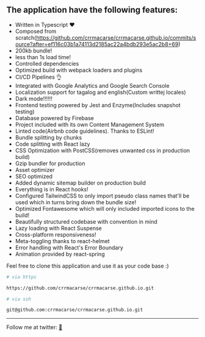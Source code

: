 ## The application have the following features:

- Written in Typescript ♥
- Composed from scratch(https://github.com/crrmacarse/crrmacarse.github.io/commits/source?after=ef116c03b1a74113d2185ac22a4bdb293e5ac2b8+69)
- 200kb bundle!
- less than 1s load time!
- Controlled dependencies
- Optimized build with webpack loaders and plugins
- CI/CD Pipelines 👌
- Integrated with Google Analytics and Google Search Console
- Localization support for tagalog and english(Custom writtej locales)
- Dark mode!!!!!!
- Frontend testing powered by Jest and Enzyme(Includes snapshot testing)
- Database powered by Firebase
- Project included with its own Content Management System
- Linted code(Airbnb code guidelines). Thanks to ESLint!
- Bundle splitting by chunks
- Code splitting with React lazy
- CSS Optimization with PostCSS(removes unwanted css in production build)
- Gzip bundler for production
- Asset optimizer
- SEO optimized
- Added dynamic sitemap builder on production build
- Everything is in React hooks!
- Configured TailwindCSS to only import pseudo class names that'll be used which in turns bring down the bundle size!
- Optimized Fontawesome which will only included imported icons to the build!
- Beautifully structured codebase with convention in mind
- Lazy loading with React Suspense
- Cross-platform responsiveness!
- Meta-toggling thanks to react-helmet
- Error handling with React's Error Boundary
- Animation provided by react-spring

Feel free to clone this application and use it as your code base :)

```bash
# via https

https://github.com/crrmacarse/crrmacarse.github.io.git
```

```bash
# via ssh

git@github.com:crrmacarse/crrmacarse.github.io.git
```

---

Follow me at twitter: [🐔](https://twitter.com/pablongbuhaymo)
